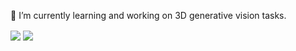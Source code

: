 🌱 I’m currently learning and working on 3D generative vision tasks.

<img align="center" src="https://github-readme-stats.vercel.app/api?username=silence-tang&theme=algolia&count_private=true"/>

<img align="center" src="https://github-readme-stats.vercel.app/api/top-langs/?username=silence-tang&theme=algolia"/>
